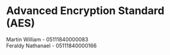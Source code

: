 # Advanced Encryption Standard (AES)

Martin William - 05111840000083  
Feraldy Nathanael - 05111840000166
